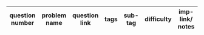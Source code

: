 | question number | problem name | question link | tags | sub-tag | difficulty | imp-link/ notes |
|:---------------:|:------------:|:-------------:|:----:|:-------:|:----------:|:---------------:|


